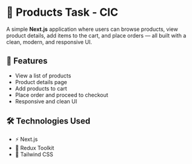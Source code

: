 # 🛒 Products Task - ClC

A simple **Next.js** application where users can browse products, view product details, add items to the cart, and place orders — all built with a clean, modern, and responsive UI.

## 🚀 Features

- View a list of products  
- Product details page  
- Add products to cart  
- Place order and proceed to checkout  
- Responsive and clean UI  

## 🛠️ Technologies Used

- ⚡ Next.js  
- 🧠 Redux Toolkit  
- 💨 Tailwind CSS  